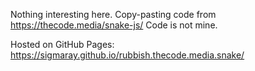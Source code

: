 Nothing interesting here.
Copy-pasting code from https://thecode.media/snake-js/
Code is not mine.

Hosted on GitHub Pages:
https://sigmaray.github.io/rubbish.thecode.media.snake/
